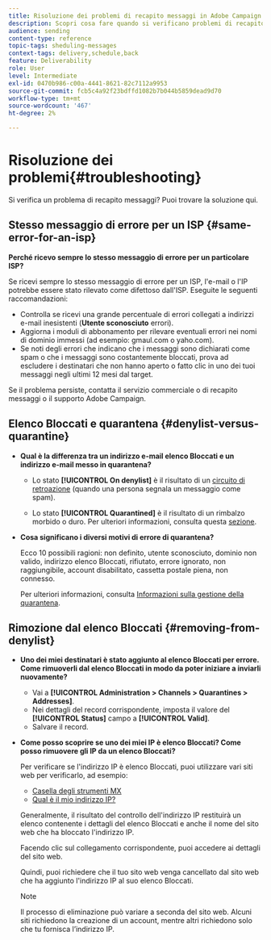 ```yaml
---
title: Risoluzione dei problemi di recapito messaggi in Adobe Campaign Standard
description: Scopri cosa fare quando si verificano problemi di recapito messaggi con Adobe Campaign Standard.
audience: sending
content-type: reference
topic-tags: sheduling-messages
context-tags: delivery,schedule,back
feature: Deliverability
role: User
level: Intermediate
exl-id: 0470b986-c00a-4441-8621-82c7112a9953
source-git-commit: fcb5c4a92f23bdffd1082b7b044b5859dead9d70
workflow-type: tm+mt
source-wordcount: '467'
ht-degree: 2%

---
```


# Risoluzione dei problemi{#troubleshooting}

Si verifica un problema di recapito messaggi? Puoi trovare la soluzione qui.

## Stesso messaggio di errore per un ISP {#same-error-for-an-isp}

**Perché ricevo sempre lo stesso messaggio di errore per un particolare ISP?**

Se ricevi sempre lo stesso messaggio di errore per un ISP, l&#39;e-mail o l&#39;IP potrebbe essere stato rilevato come difettoso dall&#39;ISP. Eseguite le seguenti raccomandazioni:
* Controlla se ricevi una grande percentuale di errori collegati a indirizzi e-mail inesistenti (**Utente sconosciuto** errori).
* Aggiorna i moduli di abbonamento per rilevare eventuali errori nei nomi di dominio immessi (ad esempio: gmaul.com o yaho.com).
* Se noti degli errori che indicano che i messaggi sono dichiarati come spam o che i messaggi sono costantemente bloccati, prova ad escludere i destinatari che non hanno aperto o fatto clic in uno dei tuoi messaggi negli ultimi 12 mesi dal target.

Se il problema persiste, contatta il servizio commerciale o di recapito messaggi o il supporto Adobe Campaign.

## Elenco Bloccati e quarantena {#denylist-versus-quarantine}

* **Qual è la differenza tra un indirizzo e-mail elenco Bloccati e un indirizzo e-mail messo in quarantena?**

   * Lo stato **[!UICONTROL On denylist]** è il risultato di un [circuito di retroazione](https://experienceleague.adobe.com/docs/deliverability-learn/deliverability-best-practice-guide/transition-process/infrastructure.html#feedback-loops) (quando una persona segnala un messaggio come spam).

   * Lo stato **[!UICONTROL Quarantined]** è il risultato di un rimbalzo morbido o duro.
   Per ulteriori informazioni, consulta questa [sezione](../../sending/using/understanding-quarantine-management.md#quarantine-vs-denylist).

* **Cosa significano i diversi motivi di errore di quarantena?**

   Ecco 10 possibili ragioni: non definito, utente sconosciuto, dominio non valido, indirizzo elenco Bloccati, rifiutato, errore ignorato, non raggiungibile, account disabilitato, cassetta postale piena, non connesso.

   Per ulteriori informazioni, consulta [Informazioni sulla gestione della quarantena](../../sending/using/understanding-quarantine-management.md).

## Rimozione dal elenco Bloccati {#removing-from-denylist}

* **Uno dei miei destinatari è stato aggiunto al elenco Bloccati per errore. Come rimuoverli dal elenco Bloccati in modo da poter iniziare a inviarli nuovamente?**

   * Vai a **[!UICONTROL Administration > Channels > Quarantines > Addresses]**.
   * Nei dettagli del record corrispondente, imposta il valore del **[!UICONTROL Status]** campo a **[!UICONTROL Valid]**.
   * Salvare il record.

* **Come posso scoprire se uno dei miei IP è elenco Bloccati? Come posso rimuovere gli IP da un elenco Bloccati?**

   Per verificare se l&#39;indirizzo IP è elenco Bloccati, puoi utilizzare vari siti web per verificarlo, ad esempio:
   * [Casella degli strumenti MX](https://mxtoolbox.com/)
   * [Qual è il mio indirizzo IP?](https://whatismyipaddress.com)

   Generalmente, il risultato del controllo dell&#39;indirizzo IP restituirà un elenco contenente i dettagli del elenco Bloccati e anche il nome del sito web che ha bloccato l&#39;indirizzo IP.

   Facendo clic sul collegamento corrispondente, puoi accedere ai dettagli del sito web.

   Quindi, puoi richiedere che il tuo sito web venga cancellato dal sito web che ha aggiunto l&#39;indirizzo IP al suo elenco Bloccati.

   >[!NOTE]
   >
   >Il processo di eliminazione può variare a seconda del sito web. Alcuni siti richiedono la creazione di un account, mentre altri richiedono solo che tu fornisca l’indirizzo IP.

